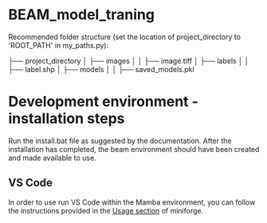 # BEAM_model_traning

Recommended folder structure (set the location of project_directory to 'ROOT_PATH' in my_paths.py):

├── project_directory
│ ├── images
│ │ ├── image.tiff
│ ├── labels
│ │ ├── label.shp
│ ├── models
│ │ ├── saved_models.pkl

# Development environment - installation steps

Run the install.bat file as suggested by the documentation. After the installation has completed, the beam environment should have been created and made available to use.

## VS Code

In order to use run VS Code within the Mamba environment, you can follow the instructions provided in the [Usage section](https://github.com/conda-forge/miniforge#usage) of miniforge.
